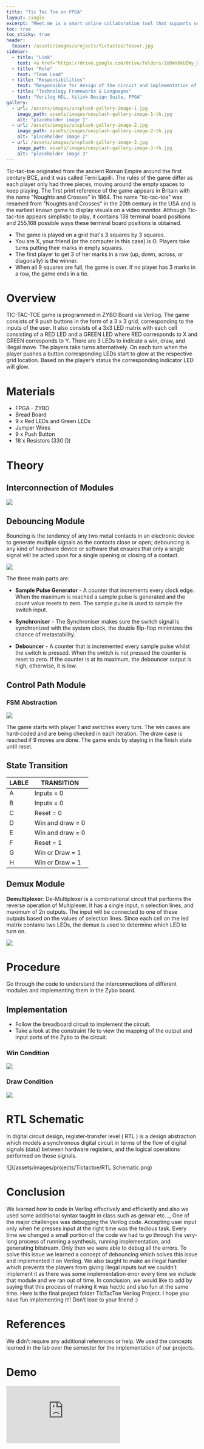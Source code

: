 ```yaml
---
title: "Tic Tac Toe on FPGA"
layout: single
excerpt: "Meet.me is a smart online collaboration tool that supports seamless screen sharing and whiteboard features integrated with chat messaging system."
toc: true
toc_sticky: true
header:
  teaser: /assets/images/projects/Tictactoe/Teaser.jpg
sidebar:
  - title: "Link"
    text: <a href="https://drive.google.com/drive/folders/1UOmY8kUEWy_Of2fpiQGqjFD85GuF4TUJ?usp=sharing">https://drive.google.com/drive/folders/1UOmY8kUEWy_Of2fpiQGqjFD85GuF4TUJ?usp=sharing</a>
  - title: "Role"
    text: "Team Lead"
  - title: "Responsibilities"
    text: "Responsible for design of the circuit and implementation of the logic on fpga using verilog HDL"
  - title: "Technology Frameworks & Languages"
    text: "Verilog HDL, Xilink Design Suite, FPGA"
gallery:
  - url: /assets/images/unsplash-gallery-image-1.jpg
    image_path: assets/images/unsplash-gallery-image-1-th.jpg
    alt: "placeholder image 1"
  - url: /assets/images/unsplash-gallery-image-2.jpg
    image_path: assets/images/unsplash-gallery-image-2-th.jpg
    alt: "placeholder image 2"
  - url: /assets/images/unsplash-gallery-image-3.jpg
    image_path: assets/images/unsplash-gallery-image-3-th.jpg
    alt: "placeholder image 3"
---
```


Tic-tac-toe originated from the ancient Roman Empire around the first century BCE, and it was called Terni Lapilli. The rules of the game differ as each player only had three pieces, moving around the empty spaces to keep playing. The first print reference of the game appears in Britain with the name "Noughts and Crosses" in 1864. 
The name "tic-tac-toe" was renamed from "Noughts and Crosses" in the 20th century in the USA and is the earliest known game to display visuals on a video monitor. Although Tic-tac-toe appears simplistic to play, it contains 138 terminal board positions and 255,168 possible ways these terminal board positions is obtained. 

- The game is played on a grid that's 3 squares by 3 squares.
- You are X, your friend (or the computer in this case) is O. Players take turns putting their marks in empty squares.
- The first player to get 3 of her marks in a row (up, down, across, or diagonally) is the winner.
- When all 9 squares are full, the game is over. If no player has 3 marks in a row, the game ends in a tie.


# Overview

TIC-TAC-TOE game is programmed in ZYBO Board via Verilog. The game consists of 9 push buttons in the form of a 3 x 3 grid, corresponding to the inputs of the user. It also consists of a 3x3 LED matrix with each cell consisting of a RED LED and a GREEN LED where RED corresponds to X and GREEN corresponds to Y.  There are 3 LEDs to indicate a win, draw, and illegal move. 
The players take turns alternatively.  On each turn when the player pushes a button corresponding LEDs start to glow at the respective grid location. Based on the player’s status the corresponding indicator LED will glow.


# Materials

- FPGA - ZYBO
- Bread Board
- 9 x Red LEDs and Green LEDs
- Jumper Wires
- 9 x Push Button
- 18 x Resistors (330 Ω) 


# Theory

## Interconnection of Modules

![](/assets/images/projects/Tictactoe/Interconnection.png)

## Debouncing Module
Bouncing is the tendency of any two metal contacts in an electronic device to generate multiple signals as the contacts close or open; debouncing is any kind of hardware device or software that ensures that only a single signal will be acted upon for a single opening or closing of a contact.

![](/assets/images/projects/Tictactoe/Debouncer.png)

The three main parts are:

- **Sample Pulse Generator** - A counter that increments every clock edge. When the maximum is reached a sample pulse is generated and the count value resets to zero. The sample pulse is used to sample the switch input.

- **Synchroniser** - The Synchroniser makes sure the switch signal is synchronized with the system clock, the double flip-flop minimizes the chance of metastability.

- **Debouncer** - A counter that is incremented every sample pulse whilst the switch is pressed. When the switch is not pressed the counter is reset to zero. If the counter is at its maximum, the debouncer output is high, otherwise, it is low.


## Control Path Module

### FSM Abstraction

![](/assets/images/projects/Tictactoe/Debouncer.png)

The game starts with player 1 and switches every turn. The win cases are hard-coded and are being checked in each iteration. The draw case is reached if 9 moves are done. The game ends by staying in the finish state until reset.


## State Transition 

| LABLE | TRANSITION          |
|----------------------------------------|------------------------------|
| A             | Inputs = 0 |
| B                     | Inputs = 0                 |
| C                           | Reset = 0                |
| D                          | Win and draw = 0             |
| E                               | Win and draw = 0        |
| F                     | Reset = 1             |
| G                                       | Win or Draw = 1               |
| H                                       | Win or Draw = 1         |


## Demux Module

**Demultiplexer**: De-Multiplexer is a combinational circuit that performs the reverse operation of Multiplexer. It has a single input, n selection lines, and maximum of 2n outputs. The input will be connected to one of these outputs based on the values of selection lines. Since each cell on the led matrix contains two LEDs, the demux is used to determine which LED to turn on.

![](/assets/images/projects/Tictactoe/Demux.png)

# Procedure

Go through the code to understand the interconnections of different modules and implementing them in the Zybo board.

## Implementation

- Follow the breadboard circuit to implement the circuit.
- Take a look at the constraint file to view the mapping of the output and input ports of the Zybo to the circuit.

### Win Condition

![](/assets/images/projects/Tictactoe/Win.jpg)

### Draw Condition
![](/assets/images/projects/Tictactoe/Draw.jpg)

# RTL Schematic

In digital circuit design, register-transfer level ( RTL ) is a design abstraction which models a synchronous digital circuit in terms of the flow of digital signals (data) between hardware registers, and the logical operations performed on those signals.

![](/assets/images/projects/Tictactoe/RTL Schematic.png)

# Conclusion

We learned how to code in Verilog effectively and efficiently and also we used some additional syntax taught in class such as genvar etc…,
One of the major challenges was debugging the Verilog code. Accepting user input only when he presses input at the right time was the tedious task. Every time we changed a small portion of the code we had to go through the very- long process of running a synthesis, running implementation, and generating bitstream. Only then we were able to debug all the errors. To solve this issue we learned a concept of debouncing which solves this issue and implemented it on Verilog.
We also taught to make an illegal handler which prevents the players from giving illegal inputs but we couldn’t implement it as there was some implementation error every time we include that module and we ran out of time.
In conclusion, we would like to add by saying that this process of making it was hectic and also fun at the same time.
Here is the final project folder TicTacToe Verilog Project. I hope you have fun implementing it!! Don’t lose to your friend :)

# References

We didn’t require any additional references or help. We used the concepts learned in the lab over the semester for the implementation of our projects.


# Demo

  <div class="responsive-video-container">
    <iframe src="https://drive.google.com/file/d/1HzEfA4KiFOs7Xj2QyuH7g9AqGqXiffEK/preview" frameborder="0" webkitAllowFullScreen mozallowfullscreen allowfullscreen></iframe>
  </div>